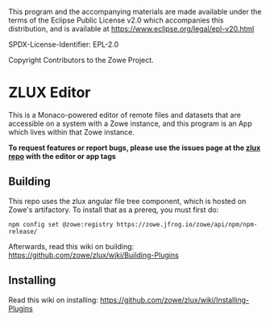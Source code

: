 This program and the accompanying materials are
made available under the terms of the Eclipse Public License v2.0 which accompanies
this distribution, and is available at https://www.eclipse.org/legal/epl-v20.html

SPDX-License-Identifier: EPL-2.0

Copyright Contributors to the Zowe Project.
# ZLUX Editor

This is a Monaco-powered editor of remote files and datasets that are accessible on a system with a Zowe instance, and this program is an App which lives within that Zowe instance.

**To request features or report bugs, please use the issues page at the [zlux repo](https://github.com/zowe/zlux/issues) with the editor or app tags**

## Building

This repo uses the zlux angular file tree component, which is hosted on Zowe's artifactory.
To install that as a prereq, you must first do:

`npm config set @zowe:registry https://zowe.jfrog.io/zowe/api/npm/npm-release/`

Afterwards, read this wiki on building: https://github.com/zowe/zlux/wiki/Building-Plugins

## Installing

Read this wiki on installing: https://github.com/zowe/zlux/wiki/Installing-Plugins
